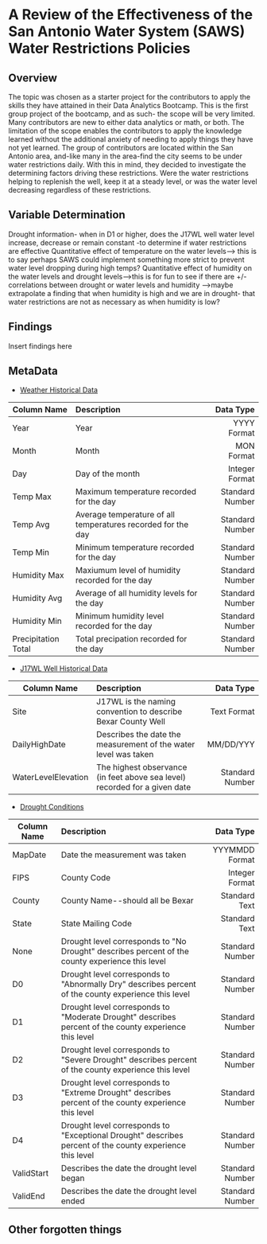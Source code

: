 # A Review of the Effectiveness of the San Antonio Water System (SAWS) Water Restrictions Policies
## Overview
The topic was chosen as a starter project for the contributors to apply the skills they have attained in their Data Analytics Bootcamp. This is the first group project of the bootcamp, and as such- the scope will be very limited. Many contributors are new to either data analytics or math, or both. The limitation of the scope enables the contributors to apply the knowledge learned without the additional anxiety of needing to apply things they have not yet learned. 
The group of contributors are located within the San Antonio area, and-like many in the area-find the city seems to be under water restrictions daily. With this in mind, they decided to investigate the determining factors driving these restrictions. Were the water restrictions helping to replenish the well, keep it at a steady level, or was the water level decreasing regardless of these restrictions.
## Variable Determination
Drought information- when in D1 or higher, does the J17WL well water level increase, decrease or remain constant -to determine if water restrictions are effective
Quantitative effect of temperature on the water levels--> this is to say perhaps SAWS could implement something more strict to prevent water level dropping during high temps?
Quantitative effect of humidity on the water levels and drought levels-->this is for fun to see if there are +/- correlations between drought or water levels and humidity -->maybe extrapolate a finding that when humidity is high and we are in drought- that water restrictions are not as necessary as when humidity is low?
## Findings
Insert findings here
## MetaData
* [Weather Historical Data](https://www.wunderground.com)


|Column Name           | Description                                                                                                                 | Data Type     |
|----------------------|:----------------------------------------------------------------------------------------------------------------------------|--------------:|
|Year                  | Year                                                                                                                        | YYYY Format   |
|Month                 | Month                                                                                                                       | MON Format    |
|Day                   | Day of the month                                                                                                            | Integer Format|
|Temp Max              | Maximum temperature recorded for the day                                                                                    |Standard Number|
|Temp Avg              | Average temperature of all temperatures recorded for the day                                                                |Standard Number|
|Temp Min              | Minimum temperature recorded for the day                                                                                    |Standard Number|
|Humidity Max          | Maxiumum level of humidity recorded for the day                                                                             |Standard Number|
|Humidity Avg          | Average of all humidity levels for the day                                                                                  |Standard Number|
|Humidity Min          | Minimum humidity level recorded for the day                                                                                 |Standard Number|
|Precipitation Total   | Total precipation recorded for the day                                                                                      |Standard Number|

* [J17WL Well Historical Data](https://www.edwardsaquifer.org/science-maps/aquifer-data/historical-data/)

|Column Name           | Description                                                                                                                 | Data Type     |
|----------------------|:----------------------------------------------------------------------------------------------------------------------------|--------------:|
|Site                  | J17WL is the naming convention to describe Bexar County Well                                                                | Text Format   |
|DailyHighDate         | Describes the date the measurement of the water level was taken                                                             | MM/DD/YYY     |
|WaterLevelElevation   | The highest observance (in feet above sea level) recorded for a given date                                                  |Standard Number|

* [Drought Conditions](https://droughtmonitor.unl.edu/DmData/DataDownload.aspx)

|Column Name           | Description                                                                                                                 | Data Type     |
|----------------------|:----------------------------------------------------------------------------------------------------------------------------|--------------:|
|MapDate               | Date the measurement was taken                                                                                              | YYYMMDD Format|
|FIPS                  | County Code                                                                                                                 | Integer Format|
|County                | County Name--should all be Bexar                                                                                            |Standard Text  |
|State                 | State Mailing Code                                                                                                          |Standard Text  |
|None                  | Drought level corresponds to "No Drought" describes percent of the county experience this level                             |Standard Number|
|D0                    | Drought level corresponds to "Abnormally Dry" describes percent of the county experience this level                         |Standard Number|
|D1                    | Drought level corresponds to "Moderate Drought" describes percent of the county experience this level                       |Standard Number|
|D2                    | Drought level corresponds to "Severe Drought" describes percent of the county experience this level                         |Standard Number|
|D3                    | Drought level corresponds to "Extreme Drought" describes percent of the county experience this level                        |Standard Number|
|D4                    | Drought level corresponds to "Exceptional Drought" describes percent of the county experience this level                    |Standard Number|
|ValidStart            | Describes the date the drought level began                                                                                  |Standard Number|
|ValidEnd              | Describes the date the drought level ended                                                                                  |Standard Number|

## Other forgotten things

